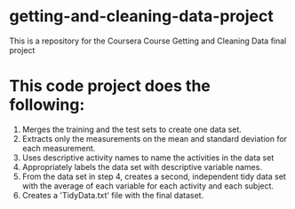 # getting-and-cleaning-data-project
This is a repository for the Coursera Course Getting and Cleaning Data final project

# This code project does the following:

1. Merges the training and the test sets to create one data set.
2. Extracts only the measurements on the mean and standard deviation for each measurement. 
3. Uses descriptive activity names to name the activities in the data set
4. Appropriately labels the data set with descriptive variable names. 
5. From the data set in step 4, creates a second, independent tidy data set with the average of each variable for each activity and each subject.
6. Creates a 'TidyData.txt' file with the final dataset.
